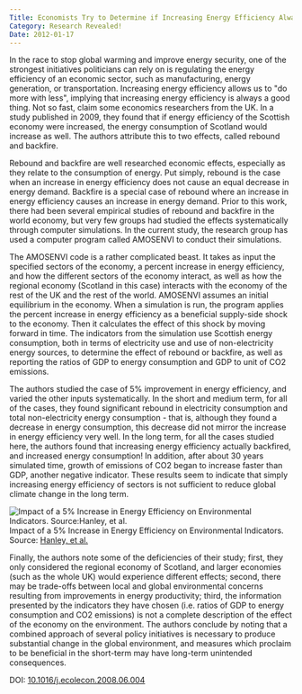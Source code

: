 ```yaml
---
Title: Economists Try to Determine if Increasing Energy Efficiency Always Increases Sustainability
Category: Research Revealed!
Date: 2012-01-17
---
```


In the race to stop global warming and improve energy security, one of the strongest initiatives politicians can rely on is regulating the energy efficiency of an economic sector, such as manufacturing, energy generation, or transportation. Increasing energy efficiency allows us to "do more with less", implying that increasing energy efficiency is always a good thing. Not so fast, claim some economics researchers from the UK. In a study published in 2009, they found that if energy efficiency of the Scottish economy were increased, the energy consumption of Scotland would increase as well. The authors attribute this to two effects, called rebound and backfire.
<!--more-->

Rebound and backfire are well researched economic effects, especially as they relate to the consumption of energy. Put simply, rebound is the case when an increase in energy efficiency does not cause an equal decrease in energy demand. Backfire is a special case of rebound where an increase in energy efficiency causes an increase in energy demand. Prior to this work, there had been several empirical studies of rebound and backfire in the world economy, but very few groups had studied the effects systematically through computer simulations. In the current study, the research group has used a computer program called AMOSENVI to conduct their simulations.

The AMOSENVI code is a rather complicated beast. It takes as input the specified sectors of the economy, a percent increase in energy efficiency, and how the different sectors of the economy interact, as well as how the regional economy (Scotland in this case) interacts with the economy of the rest of the UK and the rest of the world. AMOSENVI assumes an initial equilibrium in the economy. When a simulation is run, the program applies the percent increase in energy efficiency as a beneficial supply-side shock to the economy. Then it calculates the effect of this shock by moving forward in time. The indicators from the simulation use Scottish energy consumption, both in terms of electricity use and use of non-electricity energy sources, to determine the effect of rebound or backfire, as well as reporting the ratios of GDP to energy consumption and GDP to unit of CO2 emissions.

The authors studied the case of 5% improvement in energy efficiency, and varied the other inputs systematically. In the short and medium term, for all of the cases, they found significant rebound in electricity consumption and total non-electricity energy consumption - that is, although they found a decrease in energy consumption, this decrease did not mirror the increase in energy efficiency very well. In the long term, for all the cases studied here, the authors found that increasing energy efficiency actually backfired, and increased energy consumption! In addition, after about 30 years simulated time, growth of emissions of CO2 began to increase faster than GDP, another negative indicator. These results seem to indicate that simply increasing energy efficiency of sectors is not sufficient to reduce global climate change in the long term.

![Impact of a 5% Increase in Energy Efficiency on Environmental Indicators. Source:Hanley, et al.]({static}/files/2012/01/Economics_energy_efficiency.png)<br />Impact of a 5% Increase in Energy Efficiency on Environmental Indicators. Source:&nbsp;<a href="https://doi.org/10.1016/j.ecolecon.2008.06.004">Hanley, et al.</a></div>

Finally, the authors note some of the deficiencies of their study; first, they only considered the regional economy of Scotland, and larger economies (such as the whole UK) would experience different effects; second, there may be trade-offs between local and global environmental concerns resulting from improvements in energy productivity; third, the information presented by the indicators they have chosen (i.e. ratios of GDP to energy consumption and CO2 emissions) is not a complete description of the effect of the economy on the environment. The authors conclude by noting that a combined approach of several policy initiatives is necessary to produce substantial change in the global environment, and measures which proclaim to be beneficial in the short-term may have long-term unintended consequences.

DOI: <a href="https://doi.org/10.1016/j.ecolecon.2008.06.004">10.1016/j.ecolecon.2008.06.004</a>
